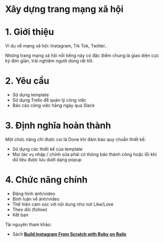 # Xây dựng trang mạng xã hội

# 1. Giới thiệu

Ví dụ về mạng xã hội: Instagram, Tik Tok, Twitter..

Những trang mạng xã hội nổi tiếng này có đặc điểm chung là giao diện cực kỳ đơn giản, trải nghiệm người dùng rất tốt.

# 2. Yêu cầu

- Sử dụng template
- Sử dụng Trello để quản lý công việc
- Báo cáo công việc hằng ngày qua Slack

# 3. Định nghĩa hoàn thành

Một chức năng chỉ được coi là Done khi đảm bảo quy chuẩn thiết kế:

- Sử dụng các thiết kế của template
- Mọi tác vụ nhập / chỉnh sửa phải có thông báo thành công hoặc lỗi khi dữ liệu được lưu dưới dạng popup

# 4. Chức năng chính

- Đăng hình ảnh/video
- Bình luận về ảnh/video
- Thể hiện cảm xúc với nội dung như nút Like/Love
- Theo dõi (follow)
- Kết bạn

Tài nguyên tham khảo:

- Sách **[Build Instagram From Scratch with Ruby on Rails](https://www.dropbox.com/s/9vq430e9s3q7pu8/Let%27s%20Build%20Instagram%20with%20Ruby%20on%20Rails%20-%20Free%20Edition.pdf?dl=0)**